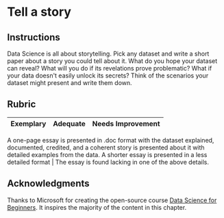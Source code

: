 # Tell a story

## Instructions

Data Science is all about storytelling. Pick any dataset and write a short paper about a story you could tell about it. What do you hope your dataset can reveal? What will you do if its revelations prove problematic? What if your data doesn't easily unlock its secrets? Think of the scenarios your dataset might present and write them down.

## Rubric

Exemplary | Adequate | Needs Improvement
--- | --- | -- |

A one-page essay is presented in .doc format with the dataset explained, documented, credited, and a coherent story is presented about it with detailed examples from the data. A shorter essay is presented in a less detailed format | The essay is found lacking in one of the above details.

## Acknowledgments

Thanks to Microsoft for creating the open-source course [Data Science for Beginners](https://github.com/microsoft/Data-Science-For-Beginners). It inspires the majority of the content in this chapter.
